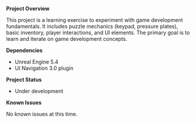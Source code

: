 **Project Overview**

This project is a learning exercise to experiment with game development fundamentals. It includes puzzle mechanics (keypad, pressure plates), basic inventory, player interactions, and UI elements. The primary goal is to learn and iterate on game development concepts.

**Dependencies**

- Unreal Engine 5.4
- UI Navigation 3.0 plugin

**Project Status**

- Under development

**Known Issues**

No known issues at this time.
